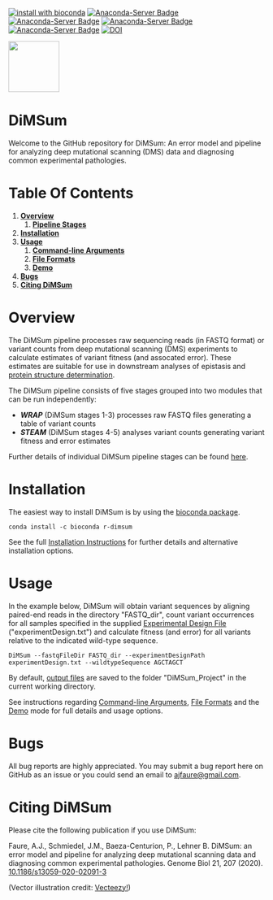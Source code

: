 [![install with bioconda](https://img.shields.io/badge/install%20with-bioconda-brightgreen.svg?style=flat)](http://bioconda.github.io/recipes/r-dimsum/README.html)
[![Anaconda-Server Badge](https://anaconda.org/bioconda/r-dimsum/badges/version.svg)](https://anaconda.org/bioconda/r-dimsum)
[![Anaconda-Server Badge](https://anaconda.org/bioconda/r-dimsum/badges/latest_release_date.svg)](https://anaconda.org/bioconda/r-dimsum)
[![Anaconda-Server Badge](https://anaconda.org/bioconda/r-dimsum/badges/latest_release_relative_date.svg)](https://anaconda.org/bioconda/r-dimsum)
[![Anaconda-Server Badge](https://anaconda.org/bioconda/r-dimsum/badges/downloads.svg)](https://anaconda.org/bioconda/r-dimsum)
[![DOI](https://zenodo.org/badge/58115412.svg)](https://zenodo.org/badge/latestdoi/58115412)

<p align="left">
  <img src="./Dumpling.png" width="100">
</p>

# DiMSum

Welcome to the GitHub repository for DiMSum: An error model and pipeline for analyzing deep mutational scanning (DMS) data and diagnosing common experimental pathologies.

# Table Of Contents

1. **[Overview](#overview)**
   1. **[Pipeline Stages](docs/PIPELINE.md)**
1. **[Installation](#installation)**
1. **[Usage](#usage)**
   1. **[Command-line Arguments](docs/ARGUMENTS.md)**
   1. **[File Formats](docs/FILEFORMATS.md)**
   1. **[Demo](docs/DEMO.md)**
1. **[Bugs](#bugs)**
1. **[Citing DiMSum](#citing-dimsum)**

# Overview

The DiMSum pipeline processes raw sequencing reads (in FASTQ format) or variant counts from deep mutational scanning (DMS) experiments to calculate estimates of variant fitness (and assocated error). These estimates are suitable for use in downstream analyses of epistasis and [protein structure determination](https://github.com/lehner-lab/DMS2structure).

The DiMSum pipeline consists of five stages grouped into two modules that can be run independently:

* **_WRAP_** (DiMSum stages 1-3) processes raw FASTQ files generating a table of variant counts
* **_STEAM_** (DiMSum stages 4-5) analyses variant counts generating variant fitness and error estimates

Further details of individual DiMSum pipeline stages can be found [here](docs/PIPELINE.md).

# Installation

The easiest way to install DiMSum is by using the [bioconda package](http://bioconda.github.io/recipes/r-dimsum/README.html).
```
conda install -c bioconda r-dimsum
```

See the full [Installation Instructions](docs/INSTALLATION.md) for further details and alternative installation options.

# Usage

In the example below, DiMSum will obtain variant sequences by aligning paired-end reads in the directory "FASTQ_dir", count variant occurrences for all samples specified in the supplied [Experimental Design File](docs/FILEFORMATS.md#experimental-design-file) ("experimentDesign.txt") and calculate fitness (and error) for all variants relative to the indicated wild-type sequence.
```
DiMSum --fastqFileDir FASTQ_dir --experimentDesignPath experimentDesign.txt --wildtypeSequence AGCTAGCT
```
By default, [output files](docs/FILEFORMATS.md#output-files) are saved to the folder "DiMSum_Project" in the current working directory.

See instructions regarding [Command-line Arguments](docs/ARGUMENTS.md), [File Formats](docs/FILEFORMATS.md) and the [Demo](docs/DEMO.md) mode for full details and usage options.

# Bugs

All bug reports are highly appreciated. You may submit a bug report here on GitHub as an issue or you could send an email to ajfaure@gmail.com.

# Citing DiMSum

Please cite the following publication if you use DiMSum:

Faure, A.J., Schmiedel, J.M., Baeza-Centurion, P., Lehner B. DiMSum: an error model and pipeline for analyzing deep mutational scanning data and diagnosing common experimental pathologies. Genome Biol 21, 207 (2020). [10.1186/s13059-020-02091-3](https://doi.org/10.1186/s13059-020-02091-3)

(Vector illustration credit: <a href="https://www.vecteezy.com">Vecteezy!</a>)
